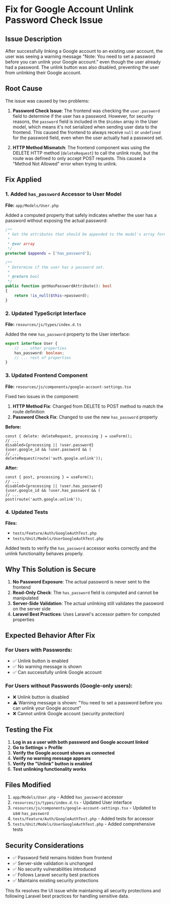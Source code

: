 # Fix for Google Account Unlink Password Check Issue

## Issue Description
After successfully linking a Google account to an existing user account, the user was seeing a warning message "Note: You need to set a password before you can unlink your Google account." even though the user already had a password. The unlink button was also disabled, preventing the user from unlinking their Google account.

## Root Cause
The issue was caused by two problems:

1. **Password Check Issue**: The frontend was checking the `user.password` field to determine if the user has a password. However, for security reasons, the `password` field is included in the `$hidden` array in the User model, which means it's not serialized when sending user data to the frontend. This caused the frontend to always receive `null` or `undefined` for the password field, even when the user actually had a password set.

2. **HTTP Method Mismatch**: The frontend component was using the DELETE HTTP method (`deleteRequest`) to call the unlink route, but the route was defined to only accept POST requests. This caused a "Method Not Allowed" error when trying to unlink.

## Fix Applied

### 1. Added `has_password` Accessor to User Model
**File:** `app/Models/User.php`

Added a computed property that safely indicates whether the user has a password without exposing the actual password:

```php
/**
 * Get the attributes that should be appended to the model's array form.
 *
 * @var array
 */
protected $appends = ['has_password'];

/**
 * Determine if the user has a password set.
 *
 * @return bool
 */
public function getHasPasswordAttribute(): bool
{
    return !is_null($this->password);
}
```

### 2. Updated TypeScript Interface
**File:** `resources/js/types/index.d.ts`

Added the new `has_password` property to the User interface:

```typescript
export interface User {
    // ... other properties
    has_password: boolean;
    // ... rest of properties
}
```

### 3. Updated Frontend Component
**File:** `resources/js/components/google-account-settings.tsx`

Fixed two issues in the component:

1. **HTTP Method Fix**: Changed from DELETE to POST method to match the route definition
2. **Password Check Fix**: Changed to use the new `has_password` property

**Before:**
```tsx
const { delete: deleteRequest, processing } = useForm();
// ...
disabled={processing || !user.password}
{user.google_id && !user.password && (
// ...
deleteRequest(route('auth.google.unlink'));
```

**After:**
```tsx
const { post, processing } = useForm();
// ...
disabled={processing || !user.has_password}
{user.google_id && !user.has_password && (
// ...
post(route('auth.google.unlink'));
```

### 4. Updated Tests
**Files:** 
- `tests/Feature/Auth/GoogleAuthTest.php`
- `tests/Unit/Models/UserGoogleAuthTest.php`

Added tests to verify the `has_password` accessor works correctly and the unlink functionality behaves properly.

## Why This Solution is Secure

1. **No Password Exposure**: The actual password is never sent to the frontend
2. **Read-Only Check**: The `has_password` field is computed and cannot be manipulated
3. **Server-Side Validation**: The actual unlinking still validates the password on the server side
4. **Laravel Best Practices**: Uses Laravel's accessor pattern for computed properties

## Expected Behavior After Fix

### For Users with Passwords:
- ✅ Unlink button is enabled
- ✅ No warning message is shown
- ✅ Can successfully unlink Google account

### For Users without Passwords (Google-only users):
- ❌ Unlink button is disabled
- ⚠️ Warning message is shown: "You need to set a password before you can unlink your Google account"
- ❌ Cannot unlink Google account (security protection)

## Testing the Fix

1. **Log in as a user with both password and Google account linked**
2. **Go to Settings > Profile**
3. **Verify the Google account shows as connected**
4. **Verify no warning message appears**
5. **Verify the "Unlink" button is enabled**
6. **Test unlinking functionality works**

## Files Modified

1. `app/Models/User.php` - Added `has_password` accessor
2. `resources/js/types/index.d.ts` - Updated User interface
3. `resources/js/components/google-account-settings.tsx` - Updated to use `has_password`
4. `tests/Feature/Auth/GoogleAuthTest.php` - Added tests for accessor
5. `tests/Unit/Models/UserGoogleAuthTest.php` - Added comprehensive tests

## Security Considerations

- ✅ Password field remains hidden from frontend
- ✅ Server-side validation is unchanged
- ✅ No security vulnerabilities introduced
- ✅ Follows Laravel security best practices
- ✅ Maintains existing security protections

This fix resolves the UI issue while maintaining all security protections and following Laravel best practices for handling sensitive data.
